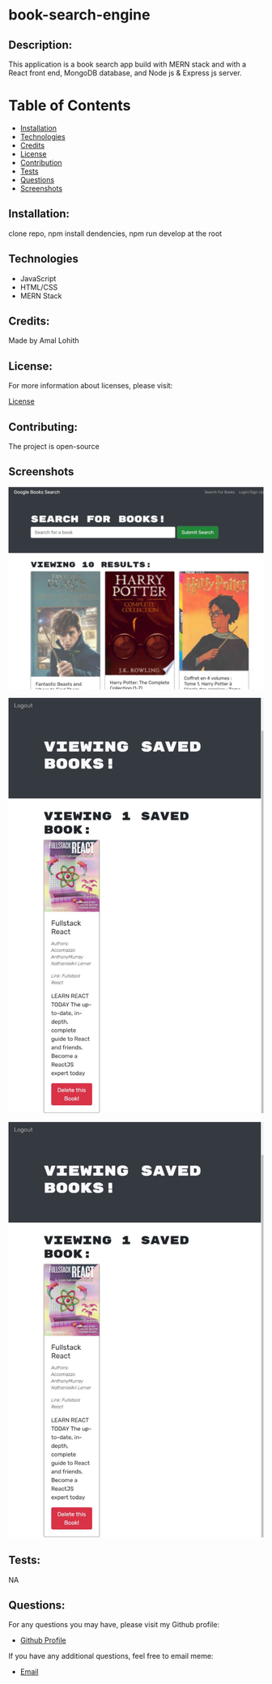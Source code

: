 # book-search-engine

## Description:

This application is a book search app build with MERN stack and with a React front end, MongoDB database, and Node js & Express js server.

# Table of Contents

- [Installation](#installation)
- [Technologies](#technologies)
- [Credits](#credits)
- [License](#license)
- [Contribution](#contributing)
- [Tests](#tests)
- [Questions](#questions)
- [Screenshots](#screenshots)

## Installation:

clone repo, npm install dendencies, npm run develop at the root

## Technologies

- JavaScript
- HTML/CSS
- MERN Stack

## Credits:

Made by Amal Lohith

## License:

For more information about licenses, please visit:

[License](https://opensource.org/licenses/MIT)

## Contributing:

The project is open-source

## Screenshots

![](img/app.JPG)

![](img/app2.JPG)


![Capture](img\app2.JPG)

## Tests:

NA

## Questions:

For any questions you may have, please visit my Github profile:

- [Github Profile](https://github.com/LohithAmal)

If you have any additional questions, feel free to email meme:

- [Email](lohith05amal@gmail.com)
